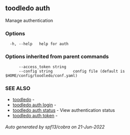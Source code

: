 ## toodledo auth

Manage authentication

### Options

```
  -h, --help   help for auth
```

### Options inherited from parent commands

```
      --access_token string   
      --config string         config file (default is $HOME/config/toodledo/conf.yaml)
```

### SEE ALSO

* [toodledo](toodledo.md)	 - 
* [toodledo auth login](toodledo_auth_login.md)	 - 
* [toodledo auth status](toodledo_auth_status.md)	 - View authentication status
* [toodledo auth token](toodledo_auth_token.md)	 - 

###### Auto generated by spf13/cobra on 21-Jun-2022
